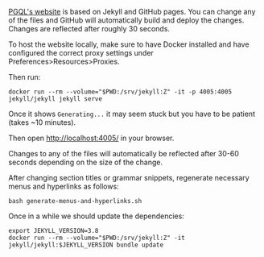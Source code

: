 [PGQL's website](http://pgql-lang.org/) is based on Jekyll and GitHub pages. You can change any of the files and GitHub will automatically build and deploy the changes. Changes are reflected after roughly 30 seconds.

To host the website locally, make sure to have Docker installed and have configured the correct proxy settings under Preferences>Resources>Proxies.

Then run:

```
docker run --rm --volume="$PWD:/srv/jekyll:Z" -it -p 4005:4005 jekyll/jekyll jekyll serve
```

Once it shows `Generating...` it may seem stuck but you have to be patient (takes ~10 minutes).

Then open [http://localhost:4005/](http://localhost:4005/) in your browser.

Changes to any of the files will automatically be reflected after 30-60 seconds depending on the size of the change.

After changing section titles or grammar snippets, regenerate necessary menus and hyperlinks as follows:

```
bash generate-menus-and-hyperlinks.sh
```

Once in a while we should update the dependencies:

```
export JEKYLL_VERSION=3.8
docker run --rm --volume="$PWD:/srv/jekyll:Z" -it jekyll/jekyll:$JEKYLL_VERSION bundle update
```
